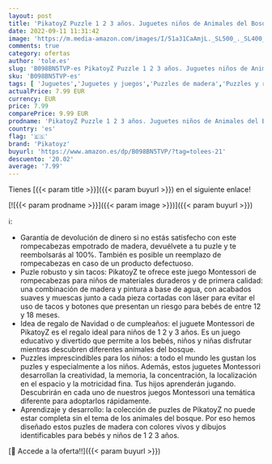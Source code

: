 ```yaml
---
layout: post
title: 'PikatoyZ Puzzle 1 2 3 años. Juguetes niños de Animales del Bosque cumpleaños o Navidad. Juegos educativos en Forma de Rompecabezas Montessori. Juguetes Bebe 1 año  2 3 años.'
date: 2022-09-11 11:31:42
image: 'https://m.media-amazon.com/images/I/51a31CaAmjL._SL500_._SL400_.jpg'
comments: true
category: ofertas
author: 'tole.es'
slug: 'B098BN5TVP-es PikatoyZ Puzzle 1 2 3 años. Juguetes niños de Animales del...'
sku: 'B098BN5TVP-es'
tags: [ 'Juguetes','Juguetes y juegos','Puzzles de madera','Puzzles y rompecabezas','bebe','pikatoyz','🇪🇸', ]
actualPrice: 7.99 EUR
currency: EUR
price: 7.99
comparePrice: 9.99 EUR
prodname: 'PikatoyZ Puzzle 1 2 3 años. Juguetes niños de Animales del Bosque cumpleaños o Navidad. Juegos educativos en Forma de Rompecabezas Montessori. Juguetes Bebe 1 año  2 3 años.'
country: 'es'
flag: '🇪🇸'
brand: 'Pikatoyz'
buyurl: 'https://www.amazon.es/dp/B098BN5TVP/?tag=tolees-21'
descuento: '20.02'
average: '7.99'
---
```


Tienes [{{< param title >}}]({{< param buyurl >}}) en el siguiente enlace!

[![{{< param prodname >}}]({{< param image >}})]({{< param buyurl >}})

ℹ️:

- Garantía de devolución de dinero si no estás satisfecho con este rompecabezas empotrado de madera, devuélvete a tu puzle y te reembolsarás al 100%. También es posible un reemplazo de rompecabezas en caso de un producto defectuoso.
- Puzle robusto y sin tacos: PikatoyZ te ofrece este juego Montessori de rompecabezas para niños de materiales duraderos y de primera calidad: una combinación de madera y pintura a base de agua, con acabados suaves y muescas junto a cada pieza cortadas con láser para evitar el uso de tacos y botones que presentan un riesgo para bebés de entre 12 y 18 meses.
- Idea de regalo de Navidad o de cumpleaños: el juguete Montessori de PikatoyZ es el regalo ideal para niños de 1 2 y 3 años. Es un juego educativo y divertido que permite a los bebés, niños y niñas disfrutar mientras descubren diferentes animales del bosque.
- Puzzles imprescindibles para los niños: a todo el mundo les gustan los puzles y especialmente a los niños. Además, estos juguetes Montessori desarrollan la creatividad, la memoria, la concentración, la localización en el espacio y la motricidad fina. Tus hijos aprenderán jugando. Descubrirán en cada uno de nuestros juegos Montessori una temática diferente para adoptarlos rápidamente.
- Aprendizaje y desarrollo: la colección de puzles de PikatoyZ no puede estar completa sin el tema de los animales del bosque. Por eso hemos diseñado estos puzles de madera con colores vivos y dibujos identificables para bebés y niños de 1 2 3 años.

[🛒 Accede a la oferta!!]({{< param buyurl >}})
